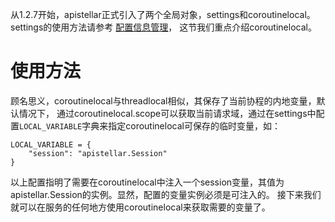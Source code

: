从1.2.7开始，apistellar正式引入了两个全局对象，settings和coroutinelocal。
settings的使用方法请参考
[配置信息管理](https://github.com/ShichaoMa/apistellar/blob/master/docs/apistellar.wiki/配置信息管理.md)，
这节我们重点介绍coroutinelocal。

# 使用方法
顾名思义，coroutinelocal与threadlocal相似，其保存了当前协程的内地变量，默认情况下，
通过coroutinelocal.scope可以获取当前请求域，通过在settings中配置`LOCAL_VARIABLE`字典来指定coroutinelocal可保存的临时变量，如：
```
LOCAL_VARIABLE = {
    "session": "apistellar.Session"
}
```
以上配置指明了需要在coroutinelocal中注入一个session变量，其值为apistellar.Session的实例。显然，配置的变量实例必须是可注入的。
接下来我们就可以在服务的任何地方使用coroutinelocal来获取需要的变量了。